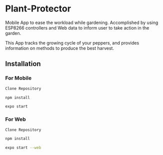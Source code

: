 # Plant-Protector
Mobile App to ease the workload while gardening. Accomplished by using ESP8266 controllers and Web data to inform user to take action in the garden.

This App tracks the growing cycle of your peppers, and provides information on methods to produce the best harvest.

## Installation
### For Mobile
```bash
Clone Repository
```

```bash
npm install
```
```bash
expo start
```
### For Web
```bash
Clone Repository
```

```bash
npm install
```
```bash
expo start --web


